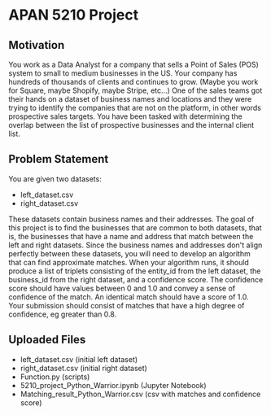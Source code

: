 # APAN 5210 Project
## Motivation
You work as a Data Analyst for a company that sells a Point of Sales (POS) system to small to medium businesses in the US. Your company has hundreds of thousands of clients and continues to grow. (Maybe you work for Square, maybe Shopify, maybe Stripe, etc…) One of the sales teams got their hands on a dataset of business names and locations and they were trying to identify the companies that are not on the platform, in other words prospective sales targets. You have been tasked with determining the overlap between the list of prospective businesses and the internal client list. 
## Problem Statement

You are given two datasets:

- left_dataset.csv
- right_dataset.csv 

These datasets contain business names and their addresses.
The goal of this project is to find the businesses that are common to both datasets, that is, the businesses that have a name and address that match between the left and right datasets. Since the business names and addresses don't align perfectly between these datasets, you will need to develop an algorithm that can find approximate matches. When your algorithm runs, it should produce a list of triplets consisting of the entity_id from the left dataset, the business_id from the right dataset, and a confidence score. The confidence score should have values between 0 and 1.0 and convey a sense of confidence of the match. An identical match should have a score of 1.0. Your submission should consist of matches that have a high degree of confidence, eg greater than 0.8.

## Uploaded Files
- left_dataset.csv (initial left dataset)
- right_dataset.csv (initial right dataset)
- Function.py (scripts)
- 5210_project_Python_Warrior.ipynb (Jupyter Notebook)
- Matching_result_Python_Warrior.csv (csv with matches and confidence score)

